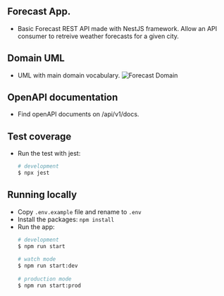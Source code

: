 ## Forecast App.

- Basic Forecast REST API made with NestJS framework. Allow an API consumer to retreive weather forecasts for a given city.

## Domain UML

- UML with main domain vocabulary.
![Forecast Domain](../docs/Forecastapp.png)

## OpenAPI documentation

- Find openAPI documents on /api/v1/docs.

## Test coverage

- Run the test with jest:
    ```bash
    # development
    $ npx jest
    ```

## Running locally

- Copy `.env.example` file and rename to `.env`
- Install the packages: `npm install`
- Run the app:
    ```bash
    # development
    $ npm run start
     
    # watch mode
    $ npm run start:dev
      
    # production mode
    $ npm run start:prod
    ```

